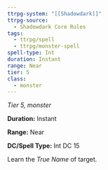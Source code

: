 ```yaml
---
ttrpg-system: "[[Shadowdark]]"
ttrpg-source:
  - Shadowdark Core Rules
tags:
  - ttrpg/spell
  - ttrpg/monster-spell
spell-type: Int
duration: Instant
range: Near
tier: 5
class:
  - monster
---
```

*Tier 5, monster*

**Duration:** Instant

**Range:** Near

**DC/Spell Type:** Int DC 15

Learn the *True Name* of target.

